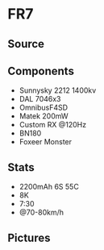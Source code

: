 # FR7

## Source

## Components

- Sunnysky 2212 1400kv
- DAL 7046x3
- OmnibusF4SD
- Matek 200mW
- Custom RX @120Hz
- BN180
- Foxeer Monster

## Stats

- 2200mAh 6S 55C
- 8K
- 7:30
- @70-80km/h

## Pictures

